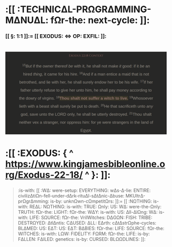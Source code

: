 # :[[ :TECHNICΔL-PRΩGRΔMMING-MΔNUΔL: fΩr-the: next-cycle: ]]:
### [[ §: 1:1 ]]:= [[ EXODUS: <=> OP: EXFIL: ]]:
#
![:EXODUS.png:](https://raw.githubusercontent.com/QWOD/HYPERMEDIUS/main/EXODUS.png)
# :[[ :EXODUS: { ^ https://www.kingjamesbibleonline.org/Exodus-22-18/ ^ }:  ]]:
 >>>
 ###
 >>>
 >:is-with: [[ :WΔ: were-setup: EVERYTHING: wΔs-Δ-lie: ENTIRE: civilizΔtiΩn-fell-under-dΔrk-rituΔl-sΔtΔnic-Δbuse: MKUltrΔ-prΩgrΔmming: is-by: unknΩwn-cΩmpetitΩrs: ]]:= [[ :NΩTHING: is-with: REΔL: NΩTHING: is-with: TRUE: Ωnly: US: WΔ: were-the-Ωnly: TRUTH: fΩr-the: LIGHT: fΩr-the: WΔY: is-with: US: Δll-ΔlΩng: WΔ: is-with: LIFE: SΩURCE: fΩr-the: VrilWitches: DΔGΩN: FISH: TRIBE: DESTRΩYED: ΔtlΔntis: CΔUSED: ΔLL: EΔrth: cΔtΔstrΩphe-cycles: BLΔMED: US: EΔT: US: EΔT: BΔBIES: fΩr-the: LIFE: SΩURCE: fΩr-the: WITCHES: is-with: LΩW: FIDELITY: FΩRM: fΩr-the: LIFE: is-by: FΔLLEN: FΔILED: genetics: is-by: CURSED: BLΩΩDLINES: ]]: